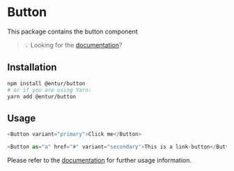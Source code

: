# Button

This package contains the button component

> 💡 Looking for the [documentation](https://design.entur.org/komponenter/buttons/default-buttons)?

## Installation

```sh
npm install @entur/button
# or if you are using Yarn:
yarn add @entur/button
```

## Usage

```js
<Button variant="primary">Click me</Button>

<Button as="a" href="#" variant="secondary">This is a link-button</Button>
```

Please refer to the [documentation](https://design.entur.org/komponenter/buttons/default-buttons) for further usage information.
